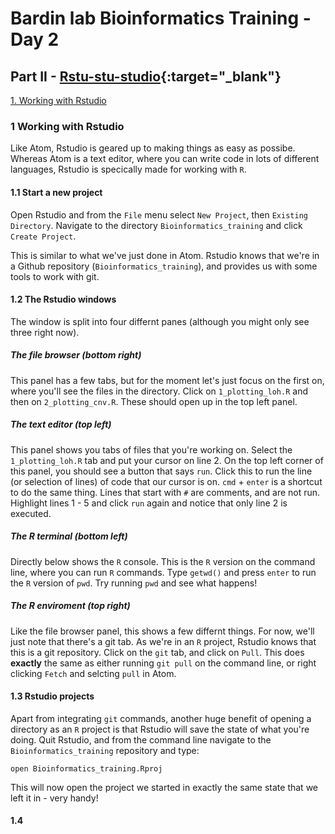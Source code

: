 # Bardin lab Bioinformatics Training - Day 2

## Part II - [Rstu-stu-studio](https://www.youtube.com/watch?v=r0qBaBb1Y-U){:target="_blank"}

[1. Working with Rstudio](https://github.com/nriddiford/Bioinformatics_training#4-working-with-rstudio)

### 1 Working with Rstudio
Like Atom, Rstudio is geared up to making things as easy as possibe. Whereas Atom is a text editor, where you can write code in lots of different languages, Rstudio is specically made for working with `R`.

#### 1.1 Start a new project
Open Rstudio and from the `File` menu select `New Project`, then `Existing Directory`. Navigate to the directory `Bioinformatics_training` and click `Create Project`.

This is similar to what we've just done in Atom. Rstudio knows that we're in a Github repository (`Bioinformatics_training`), and provides us with some tools to work with git.

#### 1.2 The Rstudio windows
The window is split into four differnt panes (although you might only see three right now).

##### The file browser (**bottom right**)
This panel has a few tabs, but for the moment let's just focus on the first on, where you'll see the files in the directory. Click on `1_plotting_loh.R` and then on `2_plotting_cnv.R`. These should open up in the top left panel.

##### The text editor (**top left**)
This panel shows you tabs of files that you're working on. Select the `1_plotting_loh.R` tab and put your cursor on line 2. On the top left corner of this panel, you should see a button that says `run`. Click this to run the line (or selection of lines) of code that our cursor is on. `cmd` + `enter` is a shortcut to do the same thing. Lines that start with `#` are comments, and are not run. Highlight lines 1 - 5 and click `run` again and notice that only line 2 is executed.

##### The R terminal (**bottom left**)
Directly below shows the `R` console. This is the `R` version on the command line, where you can run `R` commands. Type `getwd()` and press `enter` to run the `R` version of `pwd`. Try running `pwd` and see what happens!

##### The R enviroment (**top right**)
Like the file browser panel, this shows a few differnt things. For now, we'll just note that there's a git tab. As we're in an `R` project, Rstudio knows that this is a git repository. Click on the `git` tab, and click on `Pull`. This does **exactly** the same as either running `git pull` on the command line, or right clicking `Fetch` and selcting `pull` in Atom.

#### 1.3 Rstudio projects
Apart from integrating `git` commands, another huge benefit of opening a directory as an `R` project is that Rstudio will save the state of what you're doing. Quit Rstudio, and from the command line navigate to the `Bioinformatics_training` repository and type:

```
open Bioinformatics_training.Rproj
```

This will now open the project we started in exactly the same state that we left it in - very handy!

#### 1.4
